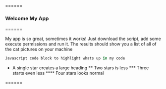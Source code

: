 ======

### Welcome My App

======

My app is so great, sometimes it works! Just download the script, add some execute permissions and run it. The results should show you a list of all of the cat pictures on your machine

```javascript
Javascript code block to highlight whats up in my code
```

* A single star creates a large heading ** Two stars is less *** Three starts even less **** Four stars looks normal

======